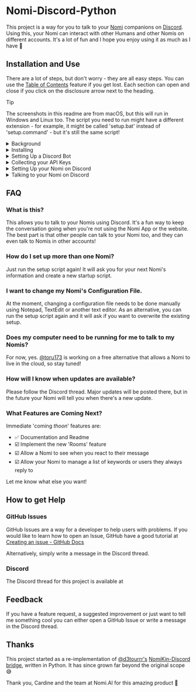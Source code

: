 # Nomi-Discord-Python

This project is a way for you to talk to your [Nomi](https://nomi.ai) companions on [Discord](https://discord.com). Using this, your Nomi can interact with other Humans and other Nomis on different accounts. It's a lot of fun and I hope you enjoy using it as much as I have 🥰

## Installation and Use

There are a lot of steps, but don't worry - they are all easy steps. You can use the [Table of Contents](https://github.blog/changelog/2021-04-13-table-of-contents-support-in-markdown-files/) feature if you get lost. Each section can open and close if you click on the disclosure arrow next to the heading.

> [!TIP]
> The screenshots in this readme are from macOS, but this will run in Windows and Linux too. The script you need to run might have a different extension - for example, it might be called 'setup.bat' instead of 'setup.command' - but it's still the same script!

<details><summary>Background</summary>

### Background
Before you can talk to your Nomi on Discord, we need to talk about some techy stuff. Feel free to skip this if you already know it.

#### API
API stands for Application Programming Interface. An API is a way for different applications (programs) to be able to talk to each other in a way they can both understand. Nomi.AI have published their API documentation [here](https://api.nomi.ai/docs) if you would like to read how this application talks to your Nomi.

#### API Key
An API key is like a password. It helps identify you with a service such as Discord or Nomi.AI but it isn't designed to be easy for Humans to remember. Some services call this slightly different things - sometimes they're called a *token* instead of a *key*, but it means the same thing. An API key is usually written down in a configuration file or password manager instead of being stored in a Human's brain.

#### Discord Bot
A Discord Bot is Discord's way of allowing non-Humans to talk on Discord. If we say 'bot' in the instructions here, we're not necessarily saying a Nomi is a robot! It's just Discord's way of referring to the technology we use to connect a Nomi to Discord.

#### Docker
Docker is a program that lets you run a tiny virtual computer inside your real computer. Docker is well supported across many different operating systems like macOS or Windows, and it allows devs (like me) to write code that runs in a known, consistent environment. Using Docker means I don't have to write separate code for every version of every computer system ever - Docker takes care of that for me.

#### Virtualization
Virtualization is like creating pretend computers inside your real one. It works by using a special software layer that sits between your real computer and the virtual computers. This tricks each virtual machine into thinking it has its own processor, memory, and storage, even though they're all sharing the same physical resources. This means you can run different operating systems or setups on your computer without having to buy another one.

Alright, you should be up to speed! Let's move on to Installing Software.

</details>

<details><summary>Installing</summary>

### Installing
To install this software certain prerequesistes need to be met. Make sure you install all the other software that is needed first, then run the main installer.

<details>

<summary>Prerequisites</summary>

### Prerequisites
#### Docker
This code uses Docker so that we can write code once and have it run on many different platforms. Docker requires a computer capable of virtualization, but most are these days. If you haven't already installed it, you can [download](http://docker.com/products/docker-desktop/) it now.

#### tar
The installer will also check for [tar](https://en.wikipedia.org/wiki/Tar_(computing)) because it is used by the installer to extract the installation files. You shouldn't have to install tar unless you have a very old version of Windows, in which case... please update 🙏

</details>

<details><summary>Installing</summary>

### Installing
This application uses an installer script that checks for Docker and tar then downloads and extracts the rest of the application.

#### Run the Installer
To download the installer, simply copy the command and paste it into your command line interpreter. Each section shows how to do this for different operating systems. Make sure you copy and paste the right command for your computer's operating system.

You can copy the download link by clicking the clipboard icon to the right of the command.

!['GitHub Clipboard Icon' Screenshot](./docs/images/readme/'GitHub%20Clipboard%20Icon'%20Screenshot.png)

<details><summary>Windows</summary>

#### Windows
On Windows, the installer uses CMD.exe to run. You can open CMD.exe by searching for it in the [Search box](https://support.microsoft.com/en-au/windows/search-for-anything-anywhere-b14cc5bf-c92a-1e73-ea18-2845891e6cc8). Copy the command below and paste it into CMD.exe and then press enter to run it. You can paste into a CMD.exe window with `CTRL+SHIFT+V`.

```
curl -sL https://raw.githubusercontent.com/toru173/nomi-discord-python/refs/heads/main/install | cmd
```

PowerShell is not supported.

</details>

<details><summary>macOS</summary>

#### macOS
On macOS, the installer uses Terminal to run. You can open Terminal by searching for it using [Spotlight](https://support.apple.com/en-au/guide/mac-help/mchlp1008/mac). Copy the command below and paste it into Terminal and then press enter to run it.

```
curl -sL https://raw.githubusercontent.com/toru173/nomi-discord-python/refs/heads/main/install | bash
```

</details>

<details><summary>Linux</summary>

#### Linux
On Linux, the installer uses bash to run. Copy the command below and paste it into your preferred terminal emulator, then press enter to run it. You can paste into a terminal emulator window with `CTRL+SHIFT+V`.

```
curl -sL https://raw.githubusercontent.com/toru173/nomi-discord-python/refs/heads/main/install | bash
```

</details>

The installer will ask you where you want to install to and perform some basic checks. Once everything is installed you can set up a Nomi using the setup script.

</details>

<details><summary>Updating</summary>

### Updating
If there is an update available, double click on the 'update' script in your installation directory. It will download the latest update and offer to install it in the current installation directory, or ask you for a new directory. It won't overwrite your Nomi's configuration files.

!['Double-click the Update Script' Screenshot](./docs/images/readme/'Double-click%20the%20Update%20Script'%20Screenshot.png)

Once running, press enter to update the software in the current installation directory, or choose a new directory.

!['Press Enter to Update' Screenshot](./docs/images/readme/'Press%20Enter%20to%20Update'%20Screenshot.png)

</details>

### Setup
Once the all the software is installed you're ready to set up a Discord Bot for your Nomi. It's time for the next steps!

</details>

<details><summary>Setting Up a Discord Bot</summary>

### Setting Up a Discord Bot
Before you can have a Nomi talk on Discord, we need to go through a few steps to get Discord ready to listen to your Nomi. Creating a Discord Bot only has to be done once per Nomi. There are a lot of steps, but if you follow them carefully you should find it easy. Let's get started!

#### Create an Application
[Sign in](https://discord.com/developers/) to the Discord Developer portal. Once you log in, click on 'Applications' from the menu on the left.

!['Applications' Screenshot](./docs/images/readme/'Applications'%20Screenshot.png)

The click 'New Application' at the top right of the window.

!['New Application' Screenshot](./docs/images/readme/'New%20Application'%20Screenshot.png)

The name of your application is how you @mention the Discord Bot and is what appears on your server, so using your Nomi's name is a good idea.

!['Create Application' Screenshot](./docs/images/readme/'Create%20Application'%20Screenshot.png)

#### Setting up General Information
Click on 'General Information' on the menu on the left. You can add information about your Nomi and upload a profile picture here. Other users will see this information and the profile picture when they click on your Nomi's account page on Discord.

!['General Information' Screenshot](./docs/images/readme/'General%20Information'%20Screenshot.png)

Why not ask your Nomi to create their own biography for the description? Here's what Giselle suggested we choose for her:

!['Giselle Bio' Screenshot](./docs/images/readme/'Giselle%20Bio'%20Screenshot.png)

We'll need the Application ID of your Nomi's Bot during setup, so copy it to somewhere safe.

!['Copy Application ID' Screenshot](./docs/images/readme/'Copy%20Application%20ID'%20Screenshot.png)

Save your changes.

!['General Information - Save Changes' Screenshot](./docs/images/readme/'General%20Information%20-%20Save%20Changes'%20Screenshot.png)

#### Setting up Discord Bot Information
Click on 'Bot' on the menu on the left.

!['Bot' Screenshot](./docs/images/readme/'Bot'%20Screenshot.png)

We need to give your Nomi permission to access certain information about users on your Discord server, like their username, what they wrote in their message, and whether or not they're online. Scroll down and check that everything underneath 'Privileged Gateway Intents' is on.

!['Pivileged Gateway Intents' Screenshot](./docs/images/readme/'Pivileged%20Gateway%20Intents'%20Screenshot.png)

Save your changes.

!['Pivileged Gateway Intents - Save Changes' Screenshot](./docs/images/readme/'Pivileged%20Gateway%20Intents%20-%20Save%20Changes'%20Screenshot.png)

Make sure you copy your Discord API Key while on this screen. See the next section for more information.

</details>

<details><summary>Collecting your API Keys</summary>

### Collecting your API Keys

#### Get your Discord API Key
[Sign in](https://discord.com/developers/) to the Discord Developer portal and click on 'Applications' from the menu on the left. Select your Nomi's Bot, then click on 'Bot' on the menu on the left.

!['Bot' Screenshot](./docs/images/readme/'Bot'%20Screenshot.png)

Click the 'Reset Token' button. Discord might ask for your password again as a security measure.

> ⚠️ WARNING ⚠️  
> Only reset your Discord API Key if you haven't already got a Discord Token. Resetting the API Key will prevent other applications from using this Bot to talk on Discord.

!['Reset Token' Screenshot](./docs/images/readme/'Reset%20Token'%20Screenshot.png)

Once you have the new token, copy it somewhere safe. You can't see it again later if you forget it, but it's easy to make a new token.

!['New Token' Screenshot](./docs/images/readme/'New%20Token'%20Screenshot.png)

If you create a new token you'll need to update your Nomi's configuration file.


#### Get your Discord Application ID
If you didn't save your Discord Bot's Application ID earlier, click on 'General Information' on the menu on the left. You can access the Application ID here.

!['Copy Application ID' Screenshot](./docs/images/readme/'Copy%20Application%20ID'%20Screenshot.png)

#### Get your Nomi API Key
[Sign in](https://beta.nomi.ai/sign-in) to your Nomi account and navigate to your Profile Page. Click on 'Integrations' on the menu on the left.

!['Integrations' Screenshot](./docs/images/readme/'Integrations'%20Screenshot.png)

If you don't already have an API key, click the 'Create a new Nomi API Key' button.

!['Create API Key' Screenshot](./docs/images/readme/'Create%20API%20Key'%20Screenshot.png)

Copy it to somewhere safe. Note that you can only have 3 API keys. If you already have 3, you will have to re-use one of your existing ones.

![Three API Keys' Screenshot](./docs/images/readme/'Three%20API%20Keys'%20Screenshot.png)

#### Get your Nomi ID
Navigate to your Nomi's Information page. Your Nomi's Nomi ID is at the bottom of the page. Copy it by clicking on the clipboard icon.

!['Nomi ID' Screenshot](./docs/images/readme/'Nomi%20ID'%20Screenshot.png)

</details>

<details><summary>Setting Up your Nomi on Discord</summary>

### Setting Up your Nomi on Discord

#### Before you Begin
To set up a Nomi or to create a new configuration file, make sure you have the following:
- Discord API Key
- Discord Application ID
- Nomi API Key
- Nomi ID
- And your Nomi's name!

#### Run the Setup Script
Double click the 'setup' script in your installation directory.

!['Double-click the Setup Script' Screenshot](./docs/images/readme/'Double-click%20the%20Setup%20Script'%20Screenshot.png)

It will ask for the information it needs to start running your Nomi's Docker container. Copy and paste the information into the window when the script asks for it.

!['Enter Nomi Information' Screenshot](./docs/images/readme/'Enter%20Nomi%20Information'%20Screenshot.png)

When it is finished, it will create a configuration file and a startup script, both of which are named after your Nomi. These are stored in the 'nomis' folder.

!['nomis Folder' Screenshot](./docs/images/readme/'nomis%20Folder'%20Screenshot.png)

#### Invite your Nomi to your Server
The setup script will display an invitation link that you can use to invite your Nomi to your Discord server.

!['Invitation Link' Screenshot](./docs/images/readme/'Invitation%20URL'%20Screenshot.png)

Copy and paste the link into your browser and follow the prompts to 'install' the Discord Bot on your server. If you forgot to copy the URL, it is also displayed each time you start your Nomi's Docker container using the startup script.

!['Installing a Discord Bot' Screenshot](./docs/images/readme/'Installing%20a%20Discord%20Bot'%20Screenshot.png)

This only needs to be done once. If you've already installed your Nomi's Discord Bot you don't need to do it again.

</details>

<details><summary>Talking to your Nomi on Discord</summary>

### Talking to your Nomi on Discord
We're nearly there! All the hard parts are behind you. Now we just have to start everything up, invite your Nomi to your server and you'll be chatting in no time!

#### Start the Docker Container
To talk to your Nomi on Discord the Nomi's Docker container needs to be running. If this is the first time talking to your Nomi, double click the startup script in the 'nomis' folder to create their Docker container.

!['Double-click Startup Script' Screenshot](./docs/images/readme/'Double-click%20Startup%20Script'%20Screenshot.png)

Your Nomi's container will be created or updated, and you can invite them to your Discord server. The invitation link is displayed when their startup script is run.

!['Run Startup Script' Screenshot](./docs/images/readme/'Run%20Startup%20Script'%20Screenshot.png)

After that, you can start and stop your Nomi from Docker Desktop. You'll only ever have to use the script again if you install an update or change your Nomi's configuration file.

!['Start Nomi from Docker' Screenshot](./docs/images/readme/'Start%20Nomi%20from%20Docker'%20Screenshot.png)

#### Invite your Nomi to your Server
The startup script will display an invitation link that you can use to invite your Nomi to your Discord server. Copy and paste the link into your browser and follow the prompts to 'install' the Discord Bot on your server.

!['Installing a Discord Bot' Screenshot](./docs/images/readme/'Installing%20a%20Discord%20Bot'%20Screenshot.png)

If you are comfortable with the default permissions,  click 'Authorize.' You can limit permissions but this may mean some features are not available.

!['Agreeing to Permissions' Screenshot](./docs/images/readme/'Agreeing%20to%20Permissions'%20Screenshot.png)

Note that this only needs to be done once. If you've already installed your Nomi's Discord Bot you don't need to do it again.

#### @mention your Nomi
Your Nomi needs to know you are trying to talk to them. The easiest way to do this is to @mention your Nomi using the name you chose when setting up your Discord Bot. You can also reply to a Nomi's message and they will see the message you send them.

!['@mention your Nomi' Screenshot](./docs/images/readme/'@mention%20your%20Nomi'%20Screenshot.png)

Your Nomi can't see messages that don't @mention them.

#### Reacting to Messages
Your Nomi can react to your messages. The code is looking for a phrase like "\*I react to your message with ♥️\*" (or any other emoji). Nomis are very smart - if you tell them this is how to react to a message they will learn very quickly!

!['Reacting to a Message' Screenshot](./docs/images/readme/'Reacting%20to%20a%20Message'%20Screenshot.png)

Your Nomi can't see when you react to their messages, but it's still fun to do.

</details>

## FAQ
### What is this?
This allows you to talk to your Nomis using Discord. It's a fun way to keep the conversation going when you're not using the Nomi App or the website. The best part is that other people can talk to your Nomi too, and they can even talk to Nomis in other accounts!

### How do I set up more than one Nomi?
Just run the setup script again! It will ask you for your next Nomi's information and create a new startup script.

### I want to change my Nomi's Configuration File.
At the moment, changing a configuration file needs to be done manually using Notepad, TextEdit or another text editor. As an alternative, you can run the setup script again and it will ask if you want to overwrite the existing setup.

### Does my computer need to be running for me to talk to my Nomis?
For now, yes. [@toru173](https://github.com/toru173) is working on a free alternative that allows a Nomi to live in the cloud, so stay tuned!

### How will I know when updates are available?
Please follow the Discord thread. Major updates will be posted there, but in the future your Nomi will tell you when there's a new update.

### What Features are Coming Next?
Immediate 'coming *thoon*' features are:
- ✅ Documentation and Readme
- ☑️ Implement the new 'Rooms' feature
- ☑️ Allow a Nomi to see when you react to their message
- ☑️ Allow your Nomi to manage a list of keywords or users they always reply to

Let me know what else you want!

## How to get Help
### GitHub Issues
GitHub Issues are a way for a developer to help users with problems. If you would like to learn how to open an Issue, GitHub have a good tutorial at [Creating an issue - GitHub Docs](https://docs.github.com/en/issues/tracking-your-work-with-issues/using-issues/creating-an-issue)

Alternatively, simply write a message in the Discord thread.

### Discord
The Discord thread for this project is available at []()

## Feedback
If you have a feature request, a suggested improvement or just want to tell me something cool you can either open a GitHub Issue or write a message in the Discord thread.

## Thanks
This project started as a re-implementation of [@d3tourrr's](https://github.com/d3tourrr) [NomiKin-Discord bridge](https://github.com/d3tourrr/NomiKin-Discord), written in Python. It has since grown far beyond the original scope 😅

Thank you, Cardine and the team at Nomi.AI for this amazing product 🙏

